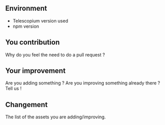 ## Environment
* Telescopium version used
* npm version

## You contribution
Why do you feel the need to do a pull request ?

## Your improvement
Are you adding something ? Are you improving something already there ? Tell us !

## Changement
The list of the assets you are adding/improving.
